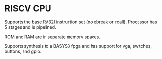 # RISCV CPU

Supports the base RV32I instruction set (no ebreak or ecall). Processor has 5 stages and is pipelined.

ROM and RAM are in separate memory spaces.

Supports synthesis to a BASYS3 fpga and has support for vga, switches, buttons, and gpio.

